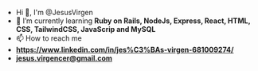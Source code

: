 - Hi 👋, I'm @JesusVirgen
- 🌱 I’m currently learning **Ruby on Rails, NodeJs, Express, React, HTML, CSS, TailwindCSS, JavaScrip and MySQL**
- 📫 How to reach me 
- **https://www.linkedin.com/in/jes%C3%BAs-virgen-681009274/**
- **jesus.virgencer@gmail.com**


